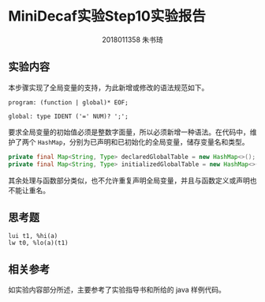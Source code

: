# MiniDecaf实验Step10实验报告

<div style="text-align: center;">2018011358 朱书琦</div>

## 实验内容

本步骤实现了全局变量的支持，为此新增或修改的语法规范如下。

```
program: (function | global)* EOF;

global: type IDENT ('=' NUM)? ';';
```

要求全局变量的初始值必须是整数字面量，所以必须新增一种语法。在代码中，维护了两个 `HashMap`，分别为已声明和已初始化的全局变量，储存变量名和类型。

```java
private final Map<String, Type> declaredGlobalTable = new HashMap<>();
private final Map<String, Type> initializedGlobalTable = new HashMap<>();
```

其余处理与函数部分类似，也不允许重复声明全局变量，并且与函数定义或声明也不能让重名。

## 思考题

```assembly
lui t1, %hi(a)
lw t0, %lo(a)(t1)
```

## 相关参考

如实验内容部分所述，主要参考了实验指导书和所给的 java 样例代码。